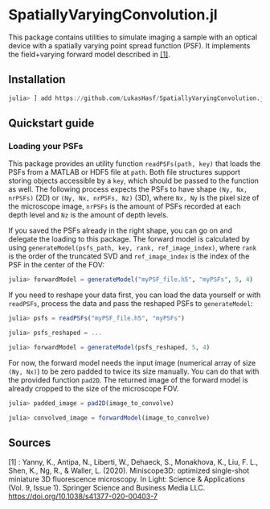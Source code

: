 # SpatiallyVaryingConvolution.jl

This package contains utilities to simulate imaging a sample with an optical device with a spatially varying point spread function (PSF). It implements the field+varying forward model described in [[1]](Cit1).

## Installation
```julia
julia> ] add https://github.com/LukasHasf/SpatiallyVaryingConvolution.jl
```

## Quickstart guide

### Loading your PSFs

This package provides an utility function `readPSFs(path, key)` that loads the PSFs from a MATLAB or HDF5 file at `path`. Both file structures support storing objects accessible by a `key`, which should be passed to the function as well. 
The following process expects the PSFs to have shape `(Ny, Nx, nrPSFs)` (2D) or `(Ny, Nx, nrPSFs, Nz)` (3D), where `Nx, Ny` is the pixel size of the microscope image, `nrPSFs` is the amount of PSFs recorded at each depth level and `Nz` is the amount of depth levels.

If you saved the PSFs already in the right shape, you can go on and delegate the loading to this package. The forward model is calculated by using `generateModel(psfs_path, key, rank, ref_image_index)`, where `rank` is the order of the truncated SVD and `ref_image_index` is the index of the PSF in the center of the FOV:

```julia
julia> forwardModel = generateModel("myPSF_file.h5", "myPSFs", 5, 4)
```

If you need to reshape your data first, you can load the data yourself or with `readPSFs`, process the data and pass the reshaped PSFs to `generateModel`:

```julia
julia> psfs = readPSFs("myPSF_file.h5", "myPSFs")

julia> psfs_reshaped = ...

julia> forwardModel = generateModel(psfs_reshaped, 5, 4)
```

For now, the forward model needs the input image (numerical array of size `(Ny, Nx)`) to be zero padded to twice its size manually. You can do that with the provided function `pad2D`. The returned image of the forward model is already cropped to the size of the microscope FOV.

``` julia
julia> padded_image = pad2D(image_to_convolve)

julia> convolved_image = forwardModel(image_to_convolve)
```

## Sources

<a id="Cit1"></a>[1] : Yanny, K., Antipa, N., Liberti, W., Dehaeck, S., Monakhova, K., Liu, F. L., Shen, K., Ng, R., & Waller, L. (2020). Miniscope3D: optimized single-shot miniature 3D fluorescence microscopy. In Light: Science &amp; Applications (Vol. 9, Issue 1). Springer Science and Business Media LLC. https://doi.org/10.1038/s41377-020-00403-7 
